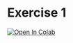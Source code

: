 # Exercise 1 
[![Open In Colab](https://colab.research.google.com/assets/colab-badge.svg)](https://colab.research.google.com/github/MikGen/TestBrainFlow/blob/master/Tutorial/Example1.ipynb)
